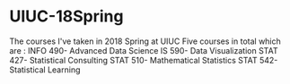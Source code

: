 # UIUC-18Spring
The courses I've taken in 2018 Spring at UIUC
Five courses in total which are :
INFO 490- Advanced Data Science
IS 590- Data Visualization
STAT 427- Statistical Consulting
STAT 510- Mathematical Statistics
STAT 542- Statistical Learning


